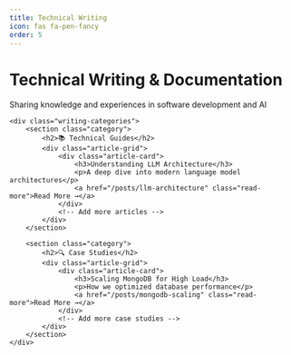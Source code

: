 ```yaml
---
title: Technical Writing
icon: fas fa-pen-fancy
order: 5
---
```


<div class="writing-container">
    <div class="header-section">
        <h1>Technical Writing & Documentation</h1>
        <p>Sharing knowledge and experiences in software development and AI</p>
    </div>

    <div class="writing-categories">
        <section class="category">
            <h2>📚 Technical Guides</h2>
            <div class="article-grid">
                <div class="article-card">
                    <h3>Understanding LLM Architecture</h3>
                    <p>A deep dive into modern language model architectures</p>
                    <a href="/posts/llm-architecture" class="read-more">Read More →</a>
                </div>
                <!-- Add more articles -->
            </div>
        </section>

        <section class="category">
            <h2>🔍 Case Studies</h2>
            <div class="article-grid">
                <div class="article-card">
                    <h3>Scaling MongoDB for High Load</h3>
                    <p>How we optimized database performance</p>
                    <a href="/posts/mongodb-scaling" class="read-more">Read More →</a>
                </div>
                <!-- Add more case studies -->
            </div>
        </section>
    </div>
</div>

<style>
/* Add styling similar to projects page */
</style> 